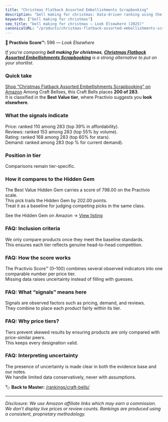 ```yaml
---
title: "Christmas Flatback Assorted Embellishments Scrapbooking"
description: "bell making for christmas: Data-driven ranking using the Practivio Score™. Positioned by quality, value, demand, findability, momentum."
keywords: ["bell making for christmas"]
seo_title: "bell making for christmas — Look Elsewhere (2025)"
canonicalURL: "/products/christmas-flatback-assorted-embellishments-scrapbooking-B0BCV7J6W3/"
---
```


**🚫 Practivio Score™:** 596 — _Look Elsewhere_


*If you're comparing **bell making for christmas**, **[Christmas Flatback Assorted Embellishments Scrapbooking](https://www.amazon.com/dp/B0BCV7J6W3?tag=practivio-20)** is a strong alternative to put on your shortlist.*
### Quick take
[Shop “Christmas Flatback Assorted Embellishments Scrapbooking” on Amazon](https://www.amazon.com/dp/B0BCV7J6W3?tag=practivio-20)
Among Craft Bellses, this Craft Bells places **200 of 283**.  
It is classified in the **Best Value tier**, where Practivio suggests you **look elsewhere**.

### What the signals indicate
Price: ranked 110 among 283 (top 39% in affordability).  
Reviews: ranked 153 among 283 (top 55% by volume).  
Rating: ranked 168 among 283 (top 60% for stars).  
Demand: ranked  among 283 (top % for current demand).

### Position in tier
Comparisons remain tier-specific.

### How it compares to the Hidden Gem
The Best Value Hidden Gem carries a score of 798.00 on the Practivio scale.  
This pick trails the Hidden Gem by 202.00 points.  
Treat it as a baseline for judging competing picks in the same class.  

See the Hidden Gem on Amazon → [View listing](https://www.amazon.com/dp/B01MDVMFC6?tag=practivio-20)

### FAQ: Inclusion criteria
We only compare products once they meet the baseline standards.  
This ensures each tier reflects genuine head-to-head competition.

### FAQ: How the score works
The Practivio Score™ (0–100) combines several observed indicators into one comparable number per price tier.  
Missing data raises uncertainty instead of filling with guesses.

### FAQ: What “signals” means here
Signals are observed factors such as pricing, demand, and reviews.  
They combine to place each product fairly within its tier.

### FAQ: Why price tiers?
Tiers prevent skewed results by ensuring products are only compared with price-similar peers.  
This keeps every designation valid.

### FAQ: Interpreting uncertainty
The presence of uncertainty is made clear in both the evidence base and our notes.  
We handle limited data conservatively, never with assumptions.


🏷️ **Back to Master:** [/rankings/craft-bells/](/rankings/craft-bells/)

---
_Disclosure: We use Amazon affiliate links which may earn a commission. We don’t display live prices or review counts. Rankings are produced using a consistent, proprietary methodology._
